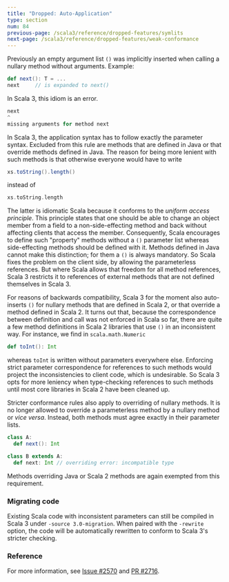 ```yaml
---
title: "Dropped: Auto-Application"
type: section
num: 84
previous-page: /scala3/reference/dropped-features/symlits
next-page: /scala3/reference/dropped-features/weak-conformance
---
```


Previously an empty argument list `()` was implicitly inserted when
calling a nullary method without arguments. Example:

```scala
def next(): T = ...
next     // is expanded to next()
```

In Scala 3, this idiom is an error.

```scala
next
^
missing arguments for method next
```

In Scala 3, the application syntax has to follow exactly the parameter
syntax. Excluded from this rule are methods that are defined in Java
or that override methods defined in Java. The reason for being more
lenient with such methods is that otherwise everyone would have to
write

```scala
xs.toString().length()
```

instead of

```scala
xs.toString.length
```

The latter is idiomatic Scala because it conforms to the _uniform
access principle_. This principle states that one should be able to
change an object member from a field to a non-side-effecting method
and back without affecting clients that access the
member. Consequently, Scala encourages to define such "property"
methods without a `()` parameter list whereas side-effecting methods
should be defined with it. Methods defined in Java cannot make this
distinction; for them a `()` is always mandatory. So Scala fixes the
problem on the client side, by allowing the parameterless references.
But where Scala allows that freedom for all method references, Scala 3
restricts it to references of external methods that are not defined
themselves in Scala 3.

For reasons of backwards compatibility, Scala 3 for the moment also
auto-inserts `()` for nullary methods that are defined in Scala 2, or
that override a method defined in Scala 2. It turns out that, because
the correspondence between definition and call was not enforced in
Scala so far, there are quite a few method definitions in Scala 2
libraries that use `()` in an inconsistent way. For instance, we
find in `scala.math.Numeric`

```scala
def toInt(): Int
```

whereas `toInt` is written without parameters everywhere
else. Enforcing strict parameter correspondence for references to
such methods would project the inconsistencies to client code, which
is undesirable. So Scala 3 opts for more leniency when type-checking
references to such methods until most core libraries in Scala 2 have
been cleaned up.

Stricter conformance rules also apply to overriding of nullary
methods.  It is no longer allowed to override a parameterless method
by a nullary method or _vice versa_. Instead, both methods must agree
exactly in their parameter lists.

```scala
class A:
  def next(): Int

class B extends A:
  def next: Int // overriding error: incompatible type
```

Methods overriding Java or Scala 2 methods are again exempted from this
requirement.

### Migrating code

Existing Scala code with inconsistent parameters can still be compiled
in Scala 3 under `-source 3.0-migration`. When paired with the `-rewrite`
option, the code will be automatically rewritten to conform to Scala 3's
stricter checking.

### Reference

For more information, see [Issue #2570](https://github.com/lampepfl/dotty/issues/2570) and [PR #2716](https://github.com/lampepfl/dotty/pull/2716).

